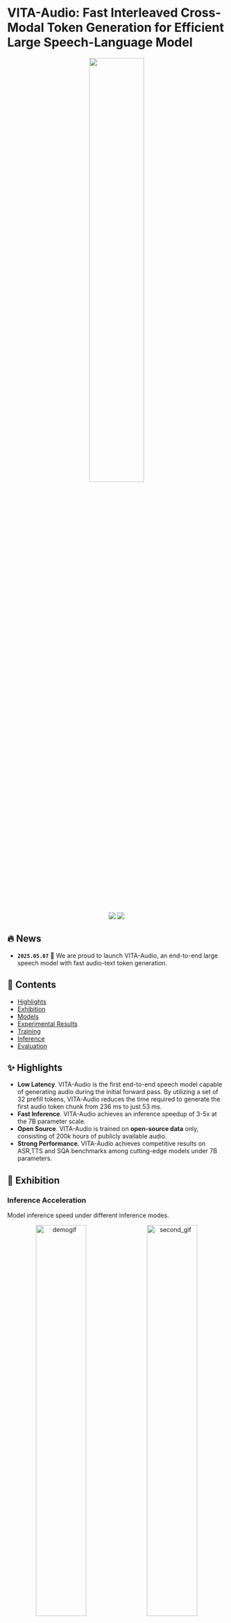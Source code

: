 # VITA-Audio: Fast Interleaved Cross-Modal Token Generation for Efficient Large Speech-Language Model

<p align="center">
    <img src="asset/VITA_audio_logos.png" width="50%" height="50%">
</p>

<p align="center">
    <a href="https://arxiv.org/abs/2505.03739" target="_blank"><img src="https://img.shields.io/badge/VITA%20Audio-Report-b5212f.svg?logo=arxiv" /></a>
    <a href="https://huggingface.co/collections/VITA-MLLM/vita-audio-680f036c174441e7cdf02575" target="_blank"><img src="https://img.shields.io/badge/%F0%9F%A4%97%20Hugging%20Face-Model-ffc107?color=ffc107&logoColor=white" /></a>
</p>



## :fire: News



* **`2025.05.07`** 🌟 We are proud to launch VITA-Audio, an end-to-end large speech model with fast audio-text token generation.


## 📄 Contents <!-- omit in toc -->


- [Highlights](#-highlights)
- [Exhibition](#-exhibition)
- [Models](#-models)
- [Experimental Results](#-experimental-results)
- [Training](#-training)
- [Inference](#-inference)
- [Evaluation](#-evaluation)


## ✨ Highlights

- **Low Latency**. VITA-Audio is the first end-to-end speech model capable of generating audio during the initial forward pass. By utilizing a set of 32 prefill tokens, VITA-Audio reduces the time required to generate the first audio token chunk from 236 ms to just 53 ms.
- **Fast Inference**. VITA-Audio achieves an inference speedup of 3-5x at the 7B parameter scale.
- **Open Source**. VITA-Audio is trained on **open-source data** only, consisting of 200k hours of publicly available audio.
- **Strong Performance**. VITA-Audio achieves competitive results on ASR,TTS and SQA benchmarks among cutting-edge models under 7B parameters.
  


## 📌 Exhibition

### Inference Acceleration
Model inference speed under different inference modes.

<p align="center">
  <img src="./asset/qa_speed.gif" alt="demogif" width="48%" style="display: inline-block; margin-right: 2%;">
  <img src="./asset/tts_speed.gif" alt="second_gif" width="48%" style="display: inline-block;">
</p>

### Time to Generate the First Audio Segment In Streaming Inference
<div align="center">
  <img width="400" alt="first audio generate time" src="https://github.com/user-attachments/assets/165f943e-ac53-443f-abba-e5eb1e0c0f40" />
</div>





### Generated Audio Case



> 打南边来了个哑巴，腰里别了个喇叭；打北边来了个喇嘛，手里提了个獭犸。  
> 提着獭犸的喇嘛要拿獭犸换别着喇叭的哑巴的喇叭；别着喇叭的哑巴不愿拿喇叭换提着獭玛的喇嘛的獭犸。  
> 不知是别着喇叭的哑巴打了提着獭玛的喇嘛一喇叭；还是提着獭玛的喇嘛打了别着喇叭的哑巴一獭玛。  
> 喇嘛回家炖獭犸；哑巴嘀嘀哒哒吹喇叭。

https://github.com/user-attachments/assets/38da791f-5d72-4d9c-a9b2-cec97c2f2b2b


---

> To be or not to be--to live intensely and richly,
> merely to exist, that depends on ourselves. Let widen and intensify our relations.   
> While we live, let live!  

https://github.com/user-attachments/assets/fd478065-4041-4eb8-b331-0c03b304d853


---

> The hair has been so little, don't think about it, go to bed early, for your hair. Good night!

https://github.com/user-attachments/assets/4cfe4742-e237-42bd-9f17-7935b2285799


---
> 两个黄鹂鸣翠柳，
> 一行白鹭上青天。  
> 窗含西岭千秋雪，
> 门泊东吴万里船。

https://github.com/user-attachments/assets/382620ee-bb2a-488e-9e00-71afd2342b56


---
## 🔔 Models

| Model                   | LLM Size | Huggingface Weights                                           |
|-------------------------|----------|---------------------------------------------------------------|
| VITA-Audio-Boost        | 7B       | https://huggingface.co/VITA-MLLM/VITA-Audio-Boost             |
| VITA-Audio-Balance      | 7B       | https://huggingface.co/VITA-MLLM/VITA-Audio-Balance           |
| VITA-Audio-Plus-Vanilla | 7B       | https://huggingface.co/VITA-MLLM/VITA-Audio-Plus-Vanilla      |



## 📈 Experimental Results
- **Comparison of Spoken Question Answering**.

![Clipboard_Screenshot_1746531780](https://github.com/user-attachments/assets/3adcad15-0333-4b92-bfdf-b753b330a3e2)


- **Comparison of Text to Speech**.

![image](https://github.com/user-attachments/assets/09cf8fd3-d7a5-4b77-be49-5a0ace308f3f)


- **Comparison of Automatic Speech Recognition**.

![Clipboard_Screenshot_1746532039](https://github.com/user-attachments/assets/d950cae0-c065-4da9-b37a-a471d28158a0)

![Clipboard_Screenshot_1746532022](https://github.com/user-attachments/assets/929f45cd-693a-4ff6-af73-ceec6e875706)



- **Effectiveness of Inference Acceleration**.


![Clipboard_Screenshot_1746532167](https://github.com/user-attachments/assets/ad8b9e90-cd3c-4968-8653-998811a50006)

![Image](https://github.com/user-attachments/assets/4aa5db8c-362d-4152-8090-92292b9a84c0)



## 📔 Requirements and Installation

### Prepare Environment
```
docker pull shenyunhang/pytorch:24.11-py3_2024-1224
```

### Get the Code
```
git clone https://github.com/VITA-MLLM/VITA-Audio.git
cd VITA-Audio
pip install -r requirements_ds_gpu.txt
pip install -e .
```

### Prepare Pre-trained Weight

#### LLM

- Download the LLM from https://huggingface.co/Qwen/Qwen2.5-7B-Instruct.
- Put it into '../models/Qwen/Qwen2.5-7B-Instruct/'

#### Audio Encoder and Audio Decoder

- Download the Audio Encoder from https://huggingface.co/THUDM/glm-4-voice-tokenizer.
- Put it into '../models/THUDM/glm-4-voice-tokenizer'

- Download the Audio Decoder from https://huggingface.co/THUDM/glm-4-voice-decoder.
- Put it into '../models/THUDM/glm-4-voice-decoder'


### Data Format
#### **Speech QA Interleaved Data Format**

> This format shows how text and audio sequences are interleaved in a structured JSON conversation between a user and an assistant.

```jsonc
{
  "messages": [
    {
      "role": "user",
      "content": "<|begin_of_audio|> audio_sequence <|end_of_audio|>"
    },
    {
      "role": "assistant",
      "content": "text_sequence_1 <|begin_of_audio|> audio_sequence_1 <|end_of_audio|> text_sequence_2 <|begin_of_audio|> audio_sequence_2 <|end_of_audio|>"
    }
  ]
}
```

## 🎲 Training


The following tutorial will take `VITA-Audio-Boost` as an example.

- To train `VITA-Audio-Balance` and other variants, you should modify the `text-audio-interval-ratio`.

  VITA-Audio-Boost:
  ```
  --text-audio-interval-ratio 1 10 4 10 \
  ```

  VITA-Audio-Balance:
  ```
  --text-audio-interval-ratio 1 4 3 8 4 10 \
  ```

- To train `VITA-Audio-Plus-*`, you should use the script like `scripts/deepspeed/sts_qwen25/finetune_sensevoice_glm4voice...`

### Stage-1 (Audio-Text Alignment)

```
bash scripts/deepspeed/sts_qwen25/finetune_glm4voice_stage1.sh 8192 `date +'%Y%m%d_%H%M%S'`
```

The above script may need some adjustments.

- Set `ROOT_PATH` to your code root folder.
- Set `LOCAL_ROOT_PATH` to a temporary code root folder.
- Modify other variables as needed for your environment.

### Stage-2 (Single MCTP Module Training)

```
bash scripts/deepspeed/sts_qwen25/finetune_glm4voice_mtp1_stage1.sh 8192 `date +'%Y%m%d_%H%M%S'`
```

The above script may need some adjustments.

- Set `ROOT_PATH` to your code root folder.
- Set `LOCAL_ROOT_PATH` to a temporary code root folder.
- Set `MODEL_NAME_OR_PATH` to the path of the model trained in Stage 1.
- Modify other variables as needed for your environment.

### Stage-3 (Multiple MCTP Modules Training)

```
bash scripts/deepspeed/sts_qwen25/finetune_glm4voice_mtp10_stage1.sh 8192 `date +'%Y%m%d_%H%M%S'`
```

The above script may need some adjustments.

- Set `ROOT_PATH` to your code root folder.
- Set `LOCAL_ROOT_PATH` to a temporary code root folder.
- Set `MODEL_NAME_OR_PATH` to the path of the model trained in Stage 2.
- Modify other variables as needed for your environment.

### Stage-4 (Supervised Fine-tuning)

```
bash scripts/deepspeed/sts_qwen25/finetune_glm4voice_mtp10_stage2.sh 2048 `date +'%Y%m%d_%H%M%S'`
```

The above script may need some adjustments.

- Set `ROOT_PATH` to your code root folder.
- Set `LOCAL_ROOT_PATH` to a temporary code root folder.
- Set `MODEL_NAME_OR_PATH` to the path of the model trained in Stage 3.
- Modify other variables as needed for your environment.



## 📐 Inference

Here we implement a simple script for inference.

It includes examples of speech-to-speech, ASR, and TTS tasks, as well as inference speed testing.

```
python tools/inference_sts.py
```

- Set `model_name_or_path` to VITA-Audio weights.
- Set `audio_tokenizer_path` to the path of the audio encoder.
- Set `flow_path` to the path of the audio decoder.


## 🔎 Evaluation

Evaluate SQA, ASR, and TTS benchmarks
```
bash scripts/deepspeed/evaluate_sts.sh
```


## &#x1F4E3; Statement

**VITA-Audio is trained on large-scale open-source corpus, and its output has randomness. Any content generated by VITA-Audio does not represent the views of the model developers. We are not responsible for any problems arising from the use, misuse, and dissemination of VITA-Audio, including but not limited to public opinion risks and data security issues.**



